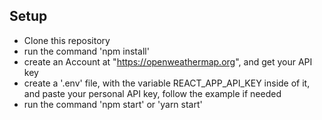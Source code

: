 ## Setup

- Clone this repository
- run the command 'npm install'
- create an Account at "https://openweathermap.org", and get your API key
- create a '.env' file, with the variable REACT_APP_API_KEY inside of it, and paste your personal API key, follow the example if needed
- run the command 'npm start' or 'yarn start'
